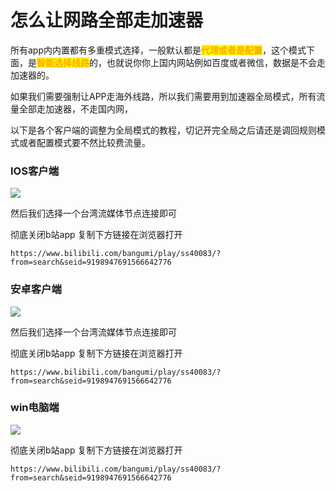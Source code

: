 # 怎么让网路全部走加速器

所有app内内置都有多重模式选择，一般默认都是<mark style="color:orange;">**代理或者是配置**</mark>，这个模式下面，是<mark style="color:orange;">**智能选择线路**</mark>的，也就说你你上国内网站例如百度或者微信，数据是不会走加速器的。

如果我们需要强制让APP走海外线路，所以我们需要用到加速器全局模式，所有流量全部走加速器，不走国内网，

以下是各个客户端的调整为全局模式的教程，切记开完全局之后请还是调回规则模式或者配置模式要不然比较费流量。

### IOS客户端

![](https://1-1306085497.cos.ap-shanghai.myqcloud.com/img/asdasd51465.jpg)

然后我们选择一个台湾流媒体节点连接即可

彻底关闭b站app 复制下方链接在浏览器打开

```
https://www.bilibili.com/bangumi/play/ss40083/?from=search&seid=9198947691566642776
```

### 安卓客户端

![](https://1-1306085497.cos.ap-shanghai.myqcloud.com/img/1456165165.jpg)

然后我们选择一个台湾流媒体节点连接即可

彻底关闭b站app 复制下方链接在浏览器打开

```
https://www.bilibili.com/bangumi/play/ss40083/?from=search&seid=9198947691566642776
```

### win电脑端

![](https://1-1306085497.cos.ap-shanghai.myqcloud.com/img/image-20211212120950206.png)

彻底关闭b站app 复制下方链接在浏览器打开

```
https://www.bilibili.com/bangumi/play/ss40083/?from=search&seid=9198947691566642776
```
